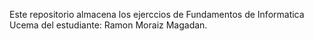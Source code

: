    Este repositorio almacena los ejerccios de Fundamentos de Informatica Ucema del estudiante: Ramon Moraiz Magadan.